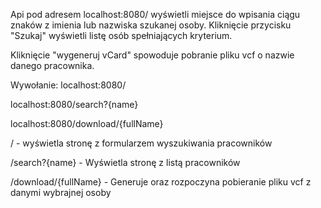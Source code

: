 Api pod adresem localhost:8080/ wyświetli miejsce do wpisania ciągu znaków z imienia lub nazwiska szukanej osoby.
Kliknięcie przycisku "Szukaj" wyświetli listę osób spełniających kryterium.

Kliknięcie "wygeneruj vCard" spowoduje pobranie pliku vcf o nazwie danego pracownika.

Wywołanie:
localhost:8080/

localhost:8080/search?{name}

localhost:8080/download/{fullName}






/    -   wyświetla stronę z formularzem wyszukiwania pracowników

/search?{name}  -  Wyświetla stronę z listą pracowników

/download/{fullName}   -  Generuje oraz rozpoczyna pobieranie pliku vcf z danymi wybrajnej osoby 
